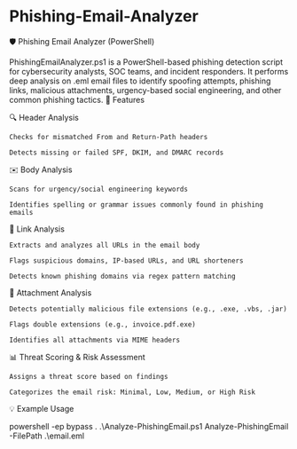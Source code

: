# Phishing-Email-Analyzer

🛡️ Phishing Email Analyzer (PowerShell)

PhishingEmailAnalyzer.ps1 is a PowerShell-based phishing detection script for cybersecurity analysts, SOC teams, and incident responders. It performs deep analysis on .eml email files to identify spoofing attempts, phishing links, malicious attachments, urgency-based social engineering, and other common phishing tactics.
🚀 Features

🔍 Header Analysis

    Checks for mismatched From and Return-Path headers

    Detects missing or failed SPF, DKIM, and DMARC records

✉️ Body Analysis

    Scans for urgency/social engineering keywords

    Identifies spelling or grammar issues commonly found in phishing emails

🔗 Link Analysis

    Extracts and analyzes all URLs in the email body

    Flags suspicious domains, IP-based URLs, and URL shorteners

    Detects known phishing domains via regex pattern matching

📎 Attachment Analysis

    Detects potentially malicious file extensions (e.g., .exe, .vbs, .jar)

    Flags double extensions (e.g., invoice.pdf.exe)

    Identifies all attachments via MIME headers

📊 Threat Scoring & Risk Assessment


    Assigns a threat score based on findings

    Categorizes the email risk: Minimal, Low, Medium, or High Risk

💡 Example Usage

powershell -ep bypass
. .\Analyze-PhishingEmail.ps1
Analyze-PhishingEmail -FilePath .\email.eml
    
